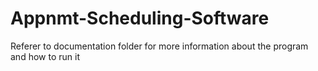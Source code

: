 # Appnmt-Scheduling-Software
Referer to documentation folder for more information about the program and how to run it
